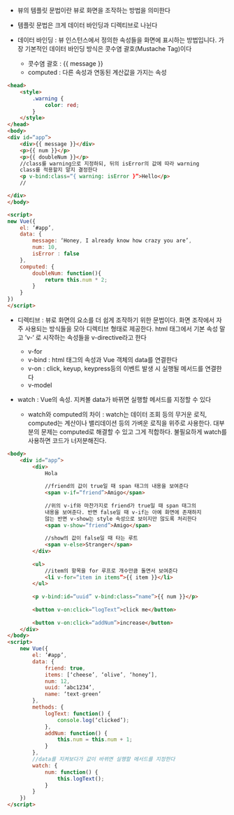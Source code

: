 
- 뷰의 템플릿 문법이란 뷰로 화면을 조작하는 방법을 의미한다
- 템플릿 문법은 크게 데이터 바인딩과 디렉티브로 나뉜다


- 데이터 바인딩 : 뷰 인스턴스에서 정의한 속성들을 화면에 표시하는 방법입니다. 가장 기본적인 데이터 바인딩 방식은 콧수염 괄호(Mustache Tag)이다
	- 콧수염 괄호 : {{ message }}
	- computed : 다른 속성과 연동된 계산값을 가지는 속성

```html
<head>
	<style>
		.warning {
			color: red;
		}
	</style>
</head>
<body>
<div id=“app”>
	<div>{{ message }}</div>
	<p>{{ num }}</p>
	<p>{{ doubleNum }}</p>
	//class를 warning으로 지정하되, 뒤의 isError의 값에 따라 warning
	class를 적용할지 말지 결정한다
	<p v-bind:class=“{ warning: isError }”>Hello</p>
	//

</div>
</body>

<script>
new Vue({
	el: ‘#app’,
	data: {
		message: ‘Honey, I already know how crazy you are’,
		num: 10,
		isError : false
	}, 
	computed: {
		doubleNum: function(){
			return this.num * 2;
		}
	}
})
</script>
```

- 디렉티브 : 뷰로 화면의 요소를 더 쉽게 조작하기 위한 문법이다. 화면 조작에서 자주 사용되는 방식들을 모아 디렉티브 형태로 제공한다. html 태그에서 기본 속성 말고 ’v-‘ 로 시작하는 속성들을 v-directive라고 한다
	- v-for
	- v-bind : html 태그의 속성과 Vue 객체의 data를 연결한다
	- v-on : click, keyup, keypress등의 이벤트 발생 시 실행될 메서드를 연결한다
	- v-model

- watch : Vue의 속성. 지켜볼 data가 바뀌면 실행할 메서드를 지정할 수 있다
	- watch와 computed의 차이 : watch는 데이터 조회 등의 무거운 로직, computed는 계산이나 밸리데이션 등의 가벼운 로직을 위주로 사용한다. 대부분의 문제는 computed로 해결할 수 있고 그게 적합하다. 불필요하게 watch를 사용하면 코드가 너저분해진다. 


```html
<body>
	<div id=“app”>
		<div>
			Hola
			
			//friend의 값이 true일 때 span 태그의 내용을 보여준다 
			<span v-if=“friend”>Amigo</span>
			
			//위의 v-if와 마찬가지로 friend가 true일 때 span 태그의 
			내용을 보여준다. 반면 false일 때 v-if는 아예 화면에 존재하지 
			않는 반면 v-show는 style 속성으로 보이지만 않도록 처리한다	
			<span v-show=“friend”>Amigo</span>
			
			//show의 값이 false일 때 타는 루트
			<span v-else>Stranger</span>
		</div>
		
		<ul>
			//item의 항목을 for 루프로 개수만큼 돌면서 보여준다
			<li v-for=“item in items”>{{ item }}</li>
		</ul>
		
		<p v-bind:id=“uuid” v-bind:class=“name”>{{ num }}</p>
	
		<button v-on:click=”logText”>click me</button>
	
		<button v-on:click=“addNum”>increase</button>
	</div>
</body>
<script>
	new Vue({
		el: ’#app’,
		data: {
			friend: true,
			items: [‘cheese’, ‘olive’, ‘honey’],
			num: 12,
			uuid: ‘abc1234’,
			name: ‘text-green’
		},
		methods: {
			logText: function() {
				console.log(‘clicked’);
			},
			addNum: function() {
				this.num = this.num + 1;
			}
		},
		//data를 지켜보다가 값이 바뀌면 실행할 메서드를 지정한다
		watch: {
			num: function() {
				this.logText();
			}
		}
	})
</script>
```